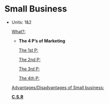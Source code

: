# Small Business

- Units: 1&2
    
    [What?:](Small%20Business%2022799cbfb18748629278a612491553fc/What%20c6bd5b9f0b3a4fb1a8e49679bad21bde.md)
    
    - **The 4 P’s of Marketing**
        
        [The 1st P:](Small%20Business%2022799cbfb18748629278a612491553fc/The%201st%20P%20b5445a232d9347bfaa93bf323b0390c1.md)
        
        [The 2nd P:](Small%20Business%2022799cbfb18748629278a612491553fc/The%202nd%20P%2077b5455cf081403ca3f0ced61083d97f.md)
        
        [The 3rd P:](Small%20Business%2022799cbfb18748629278a612491553fc/The%203rd%20P%205c30005a3b044a66b0b065c7efdfda8c.md)
        
        [The 4th P:](Small%20Business%2022799cbfb18748629278a612491553fc/The%204th%20P%201f4b3d18dfd14ec1919de97f939cccd1.md)
        
    
    [Advantages/Disadvantages of Small business:](Small%20Business%2022799cbfb18748629278a612491553fc/Advantages%20Disadvantages%20of%20Small%20business%20b35cbefd19f14eb8ba1d0d4b03e2165b.md)
    
    [**C.S.R**](Small%20Business%2022799cbfb18748629278a612491553fc/C%20S%20R%2089d6d126b6504219b551575e65121da2.md)